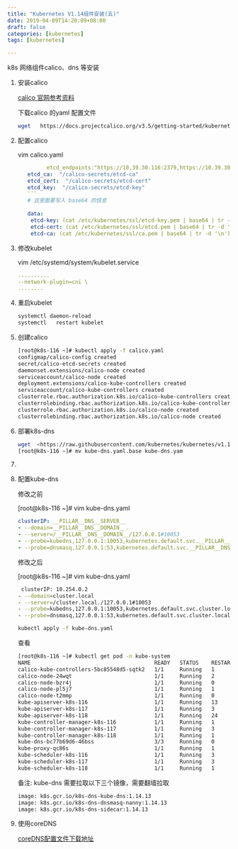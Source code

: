 ```yaml
---
title: "Kubernetes V1.14组件安装(五)"
date: 2019-04-09T14:20:09+08:00
draft: false  
categories: [kubernetes]
tags: [kubernetes]

---
```


k8s 网络组件calico、dns 等安装

<!--more-->

1. 安装calico  

   [calico 官网参考资料](https://docs.projectcalico.org/v3.5/getting-started/kubernetes/)

   下载calico 的yaml 配置文件

   ```bash
   wget   https://docs.projectcalico.org/v3.5/getting-started/kubernetes/installation/hosted/calico.yaml 
   ```

   

2. 配置calico

   vim   calico.yaml 

   ~~~yaml
            etcd_endpoints:"https://10.39.30.116:2379,https://10.39.30.117:2379,https://10.39.30.118:2379" 
      etcd_ca:  "/calico-secrets/etcd-ca" 
      etcd_cert:  "/calico-secrets/etcd-cert"  
      etcd_key:  "/calico-secrets/etcd-key"
      ```
      # 这里面要写入 base64 的信息
      
      data:
       etcd-key: (cat /etc/kubernetes/ssl/etcd-key.pem | base64 | tr -d '\n')
       etcd-cert: (cat /etc/kubernetes/ssl/etcd.pem | base64 | tr -d '\n')
       etcd-ca: (cat /etc/kubernetes/ssl/ca.pem | base64 | tr -d '\n')
   ~~~

3. 修改kubelet

   vim /etc/systemd/system/kubelet.service

   ```yaml
   ..........
   --network-plugin=cni \
   ........
   ```

4. 重启kubelet  

   ```bash
   systemctl daemon-reload
   systemctl   restart kubelet 
   ```

   

5. 创建calico 

   ```bash
   [root@k8s-116 ~]# kubectl apply -f calico.yaml
   configmap/calico-config created
   secret/calico-etcd-secrets created
   daemonset.extensions/calico-node created
   serviceaccount/calico-node created
   deployment.extensions/calico-kube-controllers created
   serviceaccount/calico-kube-controllers created
   clusterrole.rbac.authorization.k8s.io/calico-kube-controllers created
   clusterrolebinding.rbac.authorization.k8s.io/calico-kube-controllers created
   clusterrole.rbac.authorization.k8s.io/calico-node created
   clusterrolebinding.rbac.authorization.k8s.io/calico-node created
   ```

6. 部署k8s-dns 

   ```bash
   wget  <https://raw.githubusercontent.com/kubernetes/kubernetes/v1.14.0/cluster/addons/dns/kube-dns/kube-dns.yaml.base> 
   [root@k8s-116 ~]# mv kube-dns.yaml.base kube-dns.yam
   ```

7. 

8. 配置kube-dns 

   修改之前

   [root@k8s-116 ~]# vim kube-dns.yaml

   ```yaml
   clusterIP: __PILLAR__DNS__SERVER__
   - --domain=__PILLAR__DNS__DOMAIN__.
   - --server=/__PILLAR__DNS__DOMAIN__/127.0.0.1#10053    
   - --probe=kubedns,127.0.0.1:10053,kubernetes.default.svc.__PILLAR__DNS__DOMAIN__,5,SRV
   - --probe=dnsmasq,127.0.0.1:53,kubernetes.default.svc.__PILLAR__DNS__DOMAIN__,5,SRV
   ```

   

   修改之后

   [root@k8s-116 ~]# vim kube-dns.yaml    

   ```bash
    clusterIP: 10.254.0.2
   - --domain=cluster.local
   - --server=/cluster.local./127.0.0.1#10053
   - --probe=kubedns,127.0.0.1:10053,kubernetes.default.svc.cluster.local,5,SRV
   - --probe=dnsmasq,127.0.0.1:53,kubernetes.default.svc.cluster.local,5,SRV
   ```

   ```bash
   kubectl apply -f kube-dns.yaml 
   ```

   查看

   ```bash
   [root@k8s-116 ~]# kubectl get pod -n kube-system
   NAME                                       READY   STATUS    RESTARTS   AGE
   calico-kube-controllers-5bc85548d5-sqtk2   1/1     Running   1          126m
   calico-node-24wqt                          1/1     Running   2          134m
   calico-node-bzr4j                          1/1     Running   0          134m
   calico-node-pl5j7                          1/1     Running   1          134m
   calico-node-t2mmp                          1/1     Running   0          134m
   kube-apiserver-k8s-116                     1/1     Running   13         94m
   kube-apiserver-k8s-117                     1/1     Running   3          94m
   kube-apiserver-k8s-118                     1/1     Running   24         94m
   kube-controller-manager-k8s-116            1/1     Running   1          94m
   kube-controller-manager-k8s-117            1/1     Running   3          94m
   kube-controller-manager-k8s-118            1/1     Running   1          94m
   kube-dns-bc77b69d6-46bss                   3/3     Running   0          45s
   kube-proxy-qc86s                           1/1     Running   1          87m
   kube-scheduler-k8s-116                     1/1     Running   3          94m
   kube-scheduler-k8s-117                     1/1     Running   3          94m
   kube-scheduler-k8s-118                     1/1     Running   1          94m
   ```

   

   备注: kube-dns 需要拉取以下三个镜像，需要翻墙拉取

   ```bash
   image: k8s.gcr.io/k8s-dns-kube-dns:1.14.13
   image: k8s.gcr.io/k8s-dns-dnsmasq-nanny:1.14.13
   image: k8s.gcr.io/k8s-dns-sidecar:1.14.13
   ```

9. 使用coreDNS 

   [coreDNS配置文件下载地址](https://raw.githubusercontent.com/kubernetes/kubernetes/v1.14.0/cluster/addons/dns/coredns/coredns.yaml.base)

   

   

   

    
